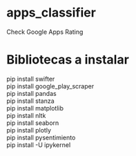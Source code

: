 # apps_classifier
Check Google Apps Rating

# Bibliotecas a instalar
pip install swifter  
pip install google_play_scraper   
pip install pandas  
pip install stanza  
pip install matplotlib  
pip install nltk  
pip install seaborn  
pip install plotly  
pip install pysentimiento  
pip install -U ipykernel  
